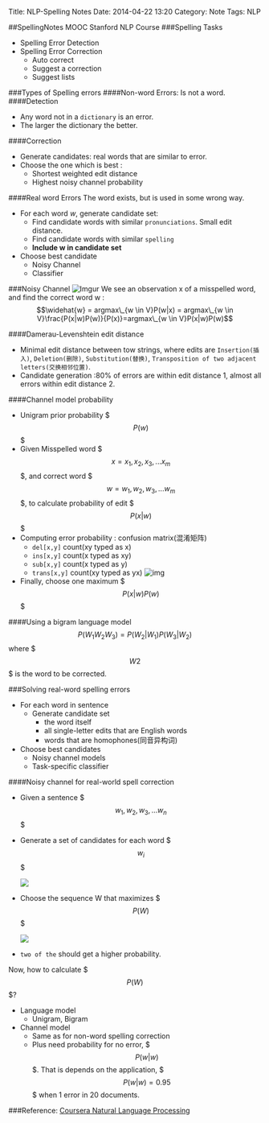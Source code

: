 Title: NLP-Spelling Notes
Date: 2014-04-22 13:20
Category: Note
Tags: NLP

##SpellingNotes MOOC Stanford NLP Course
###Spelling Tasks
* Spelling Error Detection
* Spelling Error Correction
    * Auto correct
    * Suggest a correction
    * Suggest lists

###Types of Spelling errors
####Non-word Errors: Is not a word.
####Detection
* Any word not in a <code>dictionary</code> is an error.
* The larger the dictionary the better.

####Correction
* Generate candidates: real words that are similar to error.
* Choose the one which is best :
    * Shortest weighted edit distance
    * Highest noisy channel probability
    
####Real word Errors
The word exists, but is used in some wrong way.

* For each word _w_, generate candidate set:
    * Find candidate words with similar <code>pronunciations</code>. Small edit distance.
    * Find candidate words with similar <code>spelling</code>
    * <strong>Include w in candidate set</strong>
* Choose best candidate
    * Noisy Channel
    * Classifier

###Noisy Channel
![Imgur](https://s6yqsa.dm2302.livefilestore.com/y2p8qVaKlvCEsx7dNtxfNHuolfhGMJUzsxsuoEVRhPGsGGvLdLDuuFVbJtE0e_f1NFNPQYUd2d-96MtOSjN7zLSVP9Gm9edeafIohAAxbc5C0g/noisychannel.png?psid=1)
We see an observation x of a misspelled word, and find the correct word w :
$$\widehat{w} = argmax\_{w \in V}P(w|x) = argmax\_{w \in V}\frac{P(x|w)P(w)}{P(x)}=argmax\_{w \in V}P(x|w)P(w)$$

####Damerau-Levenshtein edit distance
* Minimal edit distance between tow strings, where edits are <code>Insertion(插入)</code>, <code>Deletion(删除)</code>, <code>Substitution(替换)</code>, <code>Transposition of two adjacent letters(交换相邻位置)</code>.
* Candidate generation :80% of errors are within edit distance 1, almost all errors within edit distance 2.

####Channel model probability
* Unigram prior probability $$$P(w)$$$
* Given Misspelled word $$$x=x_1,x_2,x_3,...x_m$$$, and correct word $$$w=w_1,w_2,w_3,...w_m$$$, to calculate probability of edit $$$P(x|w)$$$
* Computing error probability : confusion matrix(混淆矩阵)
    * <code>del[x,y]</code> count(xy typed as x)
    * <code>ins[x,y]</code> count(x typed as xy)
    * <code>sub[x,y]</code> count(x typed as y)
    * <code>trans[x,y]</code> count(xy typed as yx)
![img](https://s6xavq.dm2304.livefilestore.com/y2pRxY3vcuwsks7XL72J2tqYli8rKoTDtcM3BT7rGyRST4iYe-1_o_obAGeCc4SDxfjsTe_NorDmhzd4wEAITOfZgZikPzjOViZTRRgnSGKiHM/QQ20140422-1.png?psid=1)    
* Finally, choose one maximum $$$P(x|w)P(w)$$$

####Using a bigram language model
$$P(W_1W_2W_3) = P(W_2|W_1)P(W_3|W_2)$$
where $$$W2$$$ is the word to be corrected.


###Solving real-word spelling errors
* For each word in sentence 
    * Generate candidate set
        * the word itself
        * all single-letter edits that are English words
        * words that are homophones(同音异构词)
* Choose best candidates
    * Noisy channel models
    * Task-specific classifier
   
####Noisy channel for real-world spell correction
* Given a sentence $$$w_1,w_2,w_3,...w_n$$$   
* Generate a set of candidates for each word $$$w_i$$$

  ![](https://sdcf7q.dm2302.livefilestore.com/y2plp808aW2LUETb-u6nWJLf8F5iipqhxUKp4Ofp7eimv-no68FE9psdR7ilZe_oYeJO3S4lGZI95p8CqOn2V7ZQVJx6oXqmVwngTSQRUgkFxs/QQ20140422-2.png?psid=1)
* Choose the sequence W that maximizes $$$P(W)$$$


  ![](https://sdfpaw.dm2302.livefilestore.com/y2pb7_V0YTFYvE-kupXxFdLuix0Ar3TS_fcf6bNGzalxS0qFIJYpJNpS0W-KRuS89GuM-lUnP7u6P0dPBz3VFy6fIvM5APBS-icfpQjDjA6LMM/QQ20140422-4.png?psid=1) 
* <code>two of the</code> should get a higher probability. 

Now, how to calculate $$$P(W)$$$?

* Language model
    * Unigram, Bigram
* Channel model
    * Same as for non-word spelling correction
    * Plus need probability for no error, $$$P(w|w)$$$. That is depends on the application, $$$P(w|w)=0.95$$$ when 1 error in 20 documents.

###Reference:
[Coursera Natural Language Processing](https://class.coursera.org/nlp/lecture)
